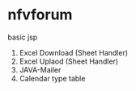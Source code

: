 # nfvforum

basic jsp

1. Excel Download (Sheet Handler)
2. Excel Uplaod (Sheet Handler)
3. JAVA-Mailer
4. Calendar type table
